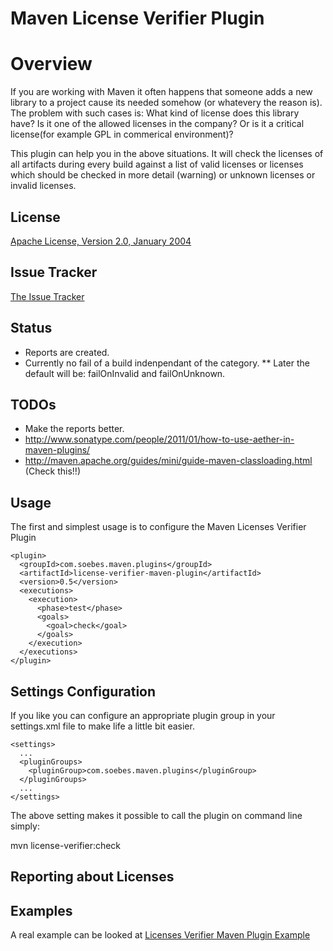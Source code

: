 # Maven License Verifier Plugin

# Overview

If you are working with Maven it often happens that someone adds a new library to 
a project cause its needed somehow (or whatevery the reason is). The problem with 
such cases is: What kind of license does this library have? Is it one of the 
allowed licenses in the company?  Or is it a critical license(for example GPL in 
commerical environment)?

This plugin can help you in the above situations. It will check the licenses of
all artifacts during every build against a list of valid licenses or licenses which should
be checked in more detail (warning) or unknown licenses or invalid licenses.

## License

[Apache License, Version 2.0, January 2004](http://www.apache.org/licenses/)

## Issue Tracker

[The Issue Tracker](https://github.com/khmarbaise/Maven-Licenses-Verifier-Plugin/issues)

## Status

 * Reports are created.
 * Currently no fail of a build indenpendant of the category.
 ** Later the default will be: failOnInvalid and failOnUnknown.


## TODOs

 * Make the reports better.
 * http://www.sonatype.com/people/2011/01/how-to-use-aether-in-maven-plugins/
 * http://maven.apache.org/guides/mini/guide-maven-classloading.html (Check this!!)

## Usage

The first and simplest usage is to configure the Maven Licenses Verifier Plugin

    <plugin>
      <groupId>com.soebes.maven.plugins</groupId>
      <artifactId>license-verifier-maven-plugin</artifactId>
      <version>0.5</version>
      <executions>
        <execution>
          <phase>test</phase>
          <goals>
            <goal>check</goal>
          </goals>
        </execution>
      </executions>
    </plugin>

## Settings Configuration

If you like you can configure an appropriate plugin group in your
settings.xml file to make life a little bit easier.

    <settings>
      ...
      <pluginGroups>
        <pluginGroup>com.soebes.maven.plugins</pluginGroup>
      </pluginGroups>
      ...
    </settings>

The above setting makes it possible to call the plugin on command 
line simply:

  mvn license-verifier:check 


## Reporting about Licenses



Examples
--------

A real example can be looked at [Licenses Verifier Maven Plugin Example](http://khmarbaise.github.com/mlvp-example/licenseverifierreport.html)

